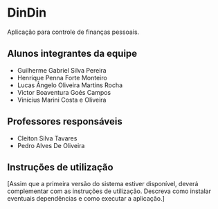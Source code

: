 # DinDin

Aplicação para controle de finanças pessoais.

## Alunos integrantes da equipe

* Guilherme Gabriel Silva Pereira
* Henrique Penna Forte Monteiro
* Lucas Ângelo Oliveira Martins Rocha
* Victor Boaventura Goés Campos
* Vinícius Marini Costa e Oliveira

## Professores responsáveis

* Cleiton Silva Tavares
* Pedro Alves De Oliveira

## Instruções de utilização

[Assim que a primeira versão do sistema estiver disponível, deverá complementar com as instruções de utilização. Descreva como instalar eventuais dependências e como executar a aplicação.]
